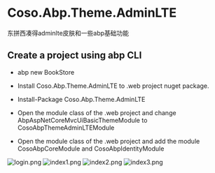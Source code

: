 # Coso.Abp.Theme.AdminLTE
 东拼西凑得adminlte皮肤和一些abp基础功能

## Create a project using abp CLI

* abp new BookStore

* Install Coso.Abp.Theme.AdminLTE to .web project nuget package.

* Install-Package Coso.Abp.Theme.AdminLTE

* Open the module class of the .web project and change AbpAspNetCoreMvcUiBasicThemeModule to CosoAbpThemeAdminLTEModule

* Open the module class of the .web project and add the module CosoAbpCoreModule and CosoAbpIdentityModule


![login.png](https://github.com/csr2/Coso.Abp/blob/master/images/logo.png)
![index1.png](https://github.com/csr2/Coso.Abp/blob/master/images/index1.png)
![index2.png](https://github.com/csr2/Coso.Abp/blob/master/images/index2.png)
![index3.png](https://github.com/csr2/Coso.Abp/blob/master/images/index3.png)
